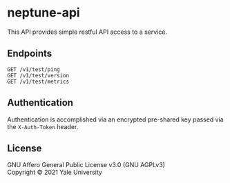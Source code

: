 # neptune-api

This API provides simple restful API access to a service.

## Endpoints

```
GET /v1/test/ping
GET /v1/test/version
GET /v1/test/metrics
```

## Authentication

Authentication is accomplished via an encrypted pre-shared key passed via the `X-Auth-Token` header.

## License

GNU Affero General Public License v3.0 (GNU AGPLv3)  
Copyright © 2021 Yale University
